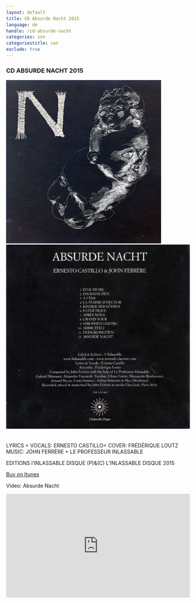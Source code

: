 ```yaml
---
layout: default
title: CD Absurde Nacht 2015
language: de
handle: /cd-absurde-nacht
categories: son
categoriestitle: son
exclude: true
---
```

### CD ABSURDE NACHT 2015  
  

<a rel="lightbox" data-lightbox="example-1" href="/images/absurde-nacht-cover-web.jpg" title="absurde nacht cover"><img src="/images/absurde-nacht-cover-web.jpg" alt="absurde nacht cover" class="img-left2"></a>
<a rel="lightbox" data-lightbox="example-1" href="/images/absurde-nacht-cover-back-web.jpg" title="absurde nacht cover"><img src="/images/absurde-nacht-cover-back-web.jpg" alt="absurde nacht cover" class="img-right2"></a>  
<br style="clear:both" />
<br style="clear:both" />
LYRICS + VOCALS: ERNESTO CASTILLO<
COVER: FRÉDÉRIQUE LOUTZ  
MUSIC: JOHN FERRÈRE + LE PROFESSEUR INLASSABLE  
  
  
EDITIONS l’INLASSABLE DISQUE (P)&(C) L’INLASSABLE DISQUE 2015  
  
<a href="https://itunes.apple.com/de/album/absurde-nacht/id1081093062" target="_blank" rel="noopener noreferrer">Buy on Itunes</a>
  
Video: Absurde Nacht  
  
<div style="position: relative; padding-top: 56.25%;"><iframe title="Absurde Nacht" width="100%" height="100%" src="https://stream.litera.tools/videos/embed/7fcde008-63b4-410b-8c60-06d3da3e55ae?warningTitle=0&amp;peertubeLink=0" frameborder="0" allowfullscreen="1" sandbox="allow-same-origin allow-scripts allow-popups" style="position: absolute; inset: 0px;"></iframe></div>
  
